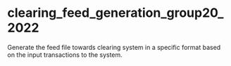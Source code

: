 # clearing_feed_generation_group20_2022
Generate the feed file towards clearing system in a specific format based on the input transactions to the system.
